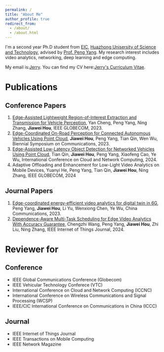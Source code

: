 ```yaml
---
permalink: /
title: "About Me"
author_profile: true
redirect_from: 
  - /about/
  - /about.html
---
```


I'm a second year Ph.D student from [EIC](https://ei.hust.edu.cn/), [Huazhong Unisersity of Science and Technology](https://www.hust.edu.cn/), advised by [Prof. Peng Yang](https://faculty.hust.edu.cn/pyang/en). My research interest includes video analytics, networking, deep learning and edge computing.

My email is:[Jerry](mailto:jerry_hou@hust.edu.cn). You can find my CV here:[Jerry's Curriculum Vitae](../assets/jerry_CV.pdf).
# Publications
## Conference Papers
1. [Edge-Assisted Lightweight Region-of-Interest Extraction and Transmission for Vehicle Perception](https://ieeexplore.ieee.org/abstract/document/10436797), Yan Cheng, Peng Yang, Ning Zhang, **Jiawei Hou**, IEEE GLOBECOM, 2023.
2. [Edge-Coordinated On-Road Perception for Connected Autonomous Vehicles Using Point Cloud](https://ieeexplore.ieee.org/abstract/document/10201836), **Jiawei Hou**, Peng Yang, Tian Qin, Wen Wu, Biennial Symposium on Communications, 2023.
3. [Edge-Assisted Low-Latency Object Detection for Networked Vehicles Using Point Cloud](https://ieeexplore.ieee.org/abstract/document/10608254), Tian Qin, **Jiawei Hou**, Peng Yang, Xiaofeng Cao, Ye Wu, International Conference on Cloud and Network Computing, 2024.
4. Adaptive Offloading and Enhancement for Low-Light Video Analytics on Mobile Devices, Yuanyi He, Peng Yang, Tian Qin, **Jiawei Hou**, Ning Zhang, IEEE GLOBECOM, 2024

## Journal Papers
1. [Edge-coordinated energy-efficient video analytics for digital twin in 6G](https://ieeexplore.ieee.org/abstract/document/10061660), Peng Yang, **Jiawei Hou**, Li Yu, Wenxiong Chen, Ye Wu, China Communications, 2023.
2. [Dependence-Aware Multi-Task Scheduling for Edge Video Analytics With Accuracy Guarantee](https://ieeexplore.ieee.org/abstract/document/10543048), Chengzhi Wang, Peng Yang, **Jiawei Hou**, Zhi Liu, Ning Zhang, IEEE Internet of Things Journal, 2024.

# Reviewer for
## Conference
+ IEEE Global Communications Conference (Globecom)
+ IEEE Vehicular Technology Conferece (VTC)
+ International Conference on Cloud and Network Computing (ICCNC)
+ International Conference on Wireless Communications and Signal Processing (WCSP)
+ IEEE/CIC International Conference on Communications in China (ICCC)

## Journal
+ IEEE Internet of Things Journal
+ IEEE Transactions on Mobile Computing
+ IEEE Network Magazine
  
<script type="text/javascript" src="//rf.revolvermaps.com/0/0/1.js?i=54ygwhepfl6&amp;s=220&amp;m=0&amp;v=true&amp;r=false&amp;b=000000&amp;n=false&amp;c=ff0000" async="async"></script>
